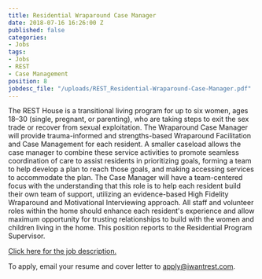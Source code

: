 ```yaml
---
title: Residential Wraparound Case Manager
date: 2018-07-16 16:26:00 Z
published: false
categories:
- Jobs
tags:
- Jobs
- REST
- Case Management
position: 8
jobdesc_file: "/uploads/REST_Residential-Wraparound-Case-Manager.pdf"
---
```


The REST House is a transitional living program for up to six women, ages 18–30 (single, pregnant, or parenting), who are taking steps to exit the sex trade or recover from sexual exploitation. The Wraparound Case Manager will provide trauma-informed and strengths-based Wraparound Facilitation and Case Management for each resident. A smaller caseload allows the case manager to combine these service activities to promote seamless coordination of care to assist residents in prioritizing goals, forming a team to help develop a plan to reach those goals, and making accessing services to accommodate the plan. The Case Manager will have a team-centered focus with the understanding that this role is to help each resident build their own team of support, utilizing an evidence-based High Fidelity Wraparound and Motivational Interviewing approach. All staff and volunteer roles within the home should enhance each resident's experience and allow maximum opportunity for trusting relationships to build with the women and children living in the home. This position reports to the Residential Program Supervisor. 

[Click here for the job description.](/uploads/REST_Residential-Wraparound-Case-Manager.pdf)

To apply, email your resume and cover letter to [apply@iwantrest.com](mailto:apply@iwantrest.com).